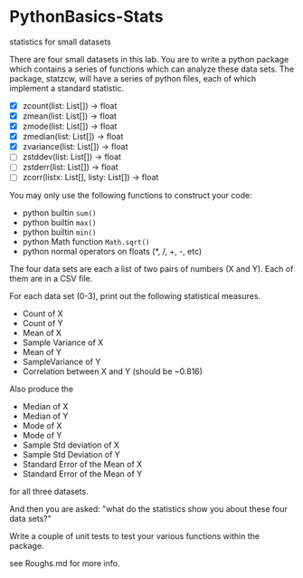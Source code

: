 # PythonBasics-Stats
statistics for small datasets

There are four small datasets in this lab. You are to write a python package which contains a series of functions which can analyze these data sets. The package, statzcw, will have a series of python files, each of which implement a standard statistic.

-[x] zcount(list: List[]) -> float
-[x] zmean(list: List[]) -> float
-[x] zmode(list: List[]) -> float
-[x] zmedian(list: List[]) -> float
-[x] zvariance(list: List[]) -> float
-[ ] zstddev(list: List[]) -> float
-[ ] zstderr(list: List[]) -> float
-[ ] zcorr(listx: List[], listy: List[]) -> float

You may only use the following functions to construct your code:

- python builtin `sum()`
- python builtin `max()`
- python builtin `min()`
- python Math function `Math.sqrt()`
- python normal operators on floats (*, /, +, -, etc)

The four data sets are each a list of two pairs of numbers (X and Y). Each of them are in a CSV file.

For each data set (0-3), print out the following statistical measures.

- Count of X
- Count of Y
- Mean of X
- Sample Variance of X
- Mean of Y
- SampleVariance of Y
- Correlation between X and Y (should be ~0.816)

Also produce the

- Median of X
- Median of Y
- Mode of X
- Mode of Y
- Sample Std deviation of X
- Sample Std Deviation of Y
- Standard Error of the Mean of X
- Standard Error of the Mean of Y

for all three datasets.

And then you are asked: "what do the statistics show you about these four data sets?"

Write a couple of unit tests to test your various functions within the package.

see Roughs.md for more info.
